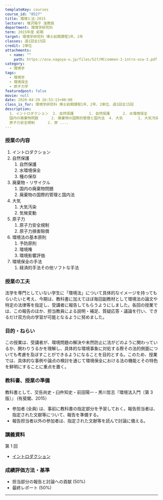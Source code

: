 ```yaml
---
templateKey: courses
course_id: "0527"
title: 環境と法-2015
lecturer: 増沢陽子 准教授
department: 環境学研究科
term: 2015年度 前期
target: 環境学研究科 博士前期課程1年、2年
classes: 週1回全15回
credit: 2単位
attachments:
  - name: ""
    path: https://ocw.nagoya-u.jp/files/527/MCcommon-1-intro-ocw-3.pdf
category:
  - 環境学
tags:
  - 環境学
  - 環境保全
  - 原子力学
featuredpost: false
movie: null
date: 2020-04-29 16:53:13+00:00
class_is_for: 環境学研究科 博士前期課程1年、2年、2単位、週1回全15回
description:
  1. イントロダクション  2. 自然保護       1. 自然保護      2. 水環境保全      3. 種の保存  3. 廃棄物・リサイクル       1.
  国内の廃棄物問題      2. 廃棄物の国際的管理と国内法  4. 大気       1. 大気汚染      2. 気候変動  5. 原子力       1.
  原子力安全規制      2. 原 ....
---
```


### 授業の内容

1. イントロダクション
2. 自然保護
   1. 自然保護
   2. 水環境保全
   3. 種の保存
3. 廃棄物・リサイクル
   1. 国内の廃棄物問題
   2. 廃棄物の国際的管理と国内法
4. 大気
   1. 大気汚染
   2. 気候変動
5. 原子力
   1. 原子力安全規制
   2. 原子力損害賠償
6. 環境法の基本原則
   1. 予防原則
   2. 環境権
   3. 環境影響評価
7. 環境保全の手法
   1. 経済的手法その他ソフトな手法

### 授業の工夫

法学を専門としていない学生に「環境法」について具体的なイメージを持ってもらいたいと考え、今期は、教科書に加えてほぼ毎回副教材として環境法の論文や特定の法律等を指定し、受講者に報告してもらうようにしました。各回の授業では、この報告のほか、担当教員による説明・補足、質疑応答・議論を行い、できるだけ双方向の学習が可能となるように努めました。

### 目的・ねらい

この授業は、受講者が、環境問題の解決や未然防止に法がどのように関わっているか、関わりうるかを理解し、具体的な環境事象に対処する際その法的側面についても考慮を及ぼすことができるようになることを目的とする。このため、授業では、具体的な事例や論点の検討を通じて環境保全における法の機能とその特色を鮮明にすることに重点を置く。

### 教科書、授業の準備

教科書として、交告尚史・臼杵知史・前田陽一・黒川哲志『環境法入門〔第 3 版〕』 (有斐閣、2015）

- 参加者 (全員) は、事前に教科書の指定部分を予習しておく。報告担当者は、指定された文献等について、報告を準備する。
- 報告担当者以外の参加者は、指定された文献等を読んで討論に備える。

### 講義資料

第 1 回

- [イントロダクション](https://ocw.nagoya-u.jp/files/527/MCcommon-1-intro-ocw-3.pdf)

### 成績評価方法・基準

- 担当部分の報告と討論への貢献 (50%)
- 最終レポート (50%)

---
